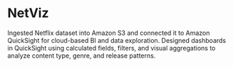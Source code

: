 # NetViz
Ingested Netflix dataset into Amazon S3 and connected it to Amazon QuickSight for cloud-based BI and data exploration. Designed dashboards in QuickSight using calculated fields, filters, and visual aggregations to analyze content type, genre, and release patterns.
